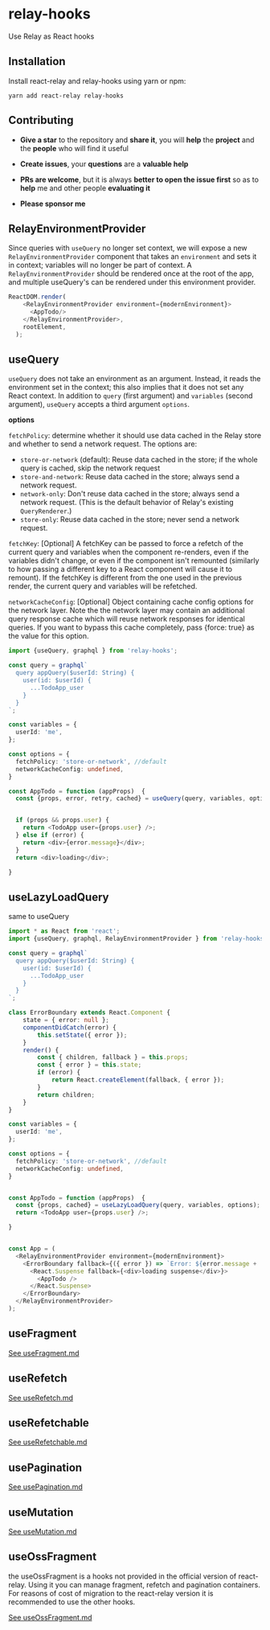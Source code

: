 # relay-hooks
Use Relay as React hooks

## Installation

Install react-relay and relay-hooks using yarn or npm:

```
yarn add react-relay relay-hooks
```

## Contributing

* **Give a star** to the repository and **share it**, you will **help** the **project** and the **people** who will find it useful

* **Create issues**, your **questions** are a **valuable help**

* **PRs are welcome**, but it is always **better to open the issue first** so as to **help** me and other people **evaluating it**

* **Please sponsor me**

## RelayEnvironmentProvider

Since queries with `useQuery` no longer set context, we will expose a new `RelayEnvironmentProvider` component that takes an `environment` and sets it in context; 
variables will no longer be part of context. 
A `RelayEnvironmentProvider` should be rendered once at the root of the app, and multiple useQuery's can be rendered under this environment provider.

```ts
ReactDOM.render(
    <RelayEnvironmentProvider environment={modernEnvironment}>
      <AppTodo/>
    </RelayEnvironmentProvider>,
    rootElement,
  );
```

## useQuery

`useQuery` does not take an environment as an argument. Instead, it reads the environment set in the context; this also implies that it does not set any React context.
In addition to `query` (first argument) and `variables` (second argument), `useQuery` accepts a third argument `options`. 

**options**

`fetchPolicy`: determine whether it should use data cached in the Relay store and whether to send a network request. The options are:
  * `store-or-network` (default): Reuse data cached in the store; if the whole query is cached, skip the network request
  * `store-and-network`: Reuse data cached in the store; always send a network request.
  * `network-only`: Don't reuse data cached in the store; always send a network request. (This is the default behavior of Relay's existing `QueryRenderer`.)
  * `store-only`: Reuse data cached in the store; never send a network request.

`fetchKey`: [Optional] A fetchKey can be passed to force a refetch of the current query and variables when the component re-renders, even if the variables didn't change, or even if the component isn't remounted (similarly to how passing a different key to a React component will cause it to remount). If the fetchKey is different from the one used in the previous render, the current query and variables will be refetched.

`networkCacheConfig`: [Optional] Object containing cache config options for the network layer. Note the the network layer may contain an additional query response cache which will reuse network responses for identical queries. If you want to bypass this cache completely, pass {force: true} as the value for this option.

```ts
import {useQuery, graphql } from 'relay-hooks';

const query = graphql`
  query appQuery($userId: String) {
    user(id: $userId) {
      ...TodoApp_user
    }
  }
`;

const variables = {
  userId: 'me',
}; 

const options = {
  fetchPolicy: 'store-or-network', //default
  networkCacheConfig: undefined,
}

const AppTodo = function (appProps)  {
  const {props, error, retry, cached} = useQuery(query, variables, options);


  if (props && props.user) {
    return <TodoApp user={props.user} />;
  } else if (error) {
    return <div>{error.message}</div>;
  }
  return <div>loading</div>;

}
```

## useLazyLoadQuery

same to useQuery

```ts
import * as React from 'react';
import {useQuery, graphql, RelayEnvironmentProvider } from 'relay-hooks';

const query = graphql`
  query appQuery($userId: String) {
    user(id: $userId) {
      ...TodoApp_user
    }
  }
`;

class ErrorBoundary extends React.Component {
    state = { error: null };
    componentDidCatch(error) {
        this.setState({ error });
    }
    render() {
        const { children, fallback } = this.props;
        const { error } = this.state;
        if (error) {
            return React.createElement(fallback, { error });
        }
        return children;
    }
}

const variables = {
  userId: 'me',
}; 

const options = {
  fetchPolicy: 'store-or-network', //default
  networkCacheConfig: undefined,
}


const AppTodo = function (appProps)  {
  const {props, cached} = useLazyLoadQuery(query, variables, options);
  return <TodoApp user={props.user} />;

}


const App = (
  <RelayEnvironmentProvider environment={modernEnvironment}>
    <ErrorBoundary fallback={({ error }) => `Error: ${error.message + ': ' + error.stack}`}>
      <React.Suspense fallback={<div>loading suspense</div>}>
        <AppTodo />
      </React.Suspense>
    </ErrorBoundary>
  </RelayEnvironmentProvider>
);
```

## useFragment

[See useFragment.md](./useFragment.md)

## useRefetch

[See useRefetch.md](./useRefetch.md)

## useRefetchable

[See useRefetchable.md](./useRefetchable.md)

## usePagination

[See usePagination.md](./usePagination.md)

## useMutation

[See useMutation.md](./useMutation.md)

## useOssFragment

the useOssFragment is a hooks not provided in the official version of react-relay. Using it you can manage fragment, refetch and pagination containers.
For reasons of cost of migration to the react-relay version it is recommended to use the other hooks.

[See useOssFragment.md](./useOssFragment.md)
